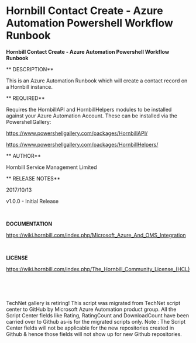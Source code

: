 ﻿Hornbill Contact Create - Azure Automation Powershell Workflow Runbook
======================================================================

            

**Hornbill Contact Create - Azure Automation Powershell Workflow Runbook**


**
DESCRIPTION**


This is an Azure Automation Runbook which will create a contact record on a Hornbill instance.


**
REQUIRED**


Requires the HornbillAPI and HornbillHelpers modules to be installed against your Azure Automation Account. These can be installed via the PowershellGallery:


https://www.powershellgallery.com/packages/HornbillAPI/


https://www.powershellgallery.com/packages/HornbillHelpers/


**
AUTHOR**


Hornbill Service Management Limited


**
RELEASE NOTES**


2017/10/13 


v1.0.0 - Initial Release


 


**DOCUMENTATION** 


https://wiki.hornbill.com/index.php/Microsoft_Azure_And_OMS_Integration


 


**LICENSE** 


https://wiki.hornbill.com/index.php/The_Hornbill_Community_License_(HCL)


 

 

        
    
TechNet gallery is retiring! This script was migrated from TechNet script center to GitHub by Microsoft Azure Automation product group. All the Script Center fields like Rating, RatingCount and DownloadCount have been carried over to Github as-is for the migrated scripts only. Note : The Script Center fields will not be applicable for the new repositories created in Github & hence those fields will not show up for new Github repositories.
